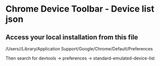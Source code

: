 # Chrome Device Toolbar - Device list json

## Access your local installation from this file
  /Users/<username>/Library/Application Support/Google/Chrome/Default/Preferences

Then search for devtools -> preferences -> standard-emulated-device-list
